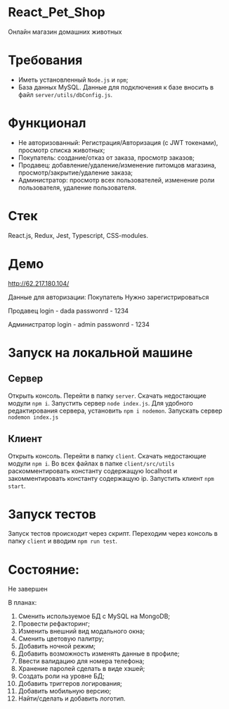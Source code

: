 # React_Pet_Shop

Онлайн магазин домашних животных

# Требования
 - Иметь установленный ```Node.js``` и ```npm```;
 - База данных MySQL. Данные для подключения к базе вносить в файл ```server/utils/dbConfig.js```.

# Функционал
 - Не авторизованный: Регистрация/Авторизация (с JWT токенами), просмотр списка животных;
 - Покупатель: создание/отказ от заказа, просмотр заказов;
 - Продавец: добавление/удаление/изменение питомцов магазина, просмотр/закрытие/удаление заказа;
 - Администратор: просмотр всех пользователей, изменение роли пользователя, удаление пользователя.

# Стек
 React.js, Redux, Jest, Typescript, CSS-modules.

# Демо 

http://62.217.180.104/

Данные для авторизации:
Покупатель
  Нужно зарегистрироваться

Продавец
  login - dada
  passwonrd - 1234

Администратор
  login - admin
  passwonrd - 1234

# Запуск на локальной машине

## Сервер

Открыть консоль. Перейти в папку ```server```. Скачать недостающие модули ```npm i```. Запустить сервер ```node index.js```. Для удобного редактирования
сервера, установить ```npm i nodemon```. Запускать сервер ```nodemon index.js```

## Клиент 
Открыть консоль. Перейти в папку ```client```. Скачать недостающие модули ```npm i```. Во всех файлах в папке ```client/src/utils``` раскомментировать константу содержащую localhost и закомментировать константу содержащую ip. Запустить клиент ```npm start```. 

# Запуск тестов

Запуск тестов происходит через скрипт. Переходим через консоль в папку ```client``` и вводим ```npm run test```.

# Состояние:

Не завершен

В планах:
1) Сменить используемое БД с MySQL на MongoDB;
2) Провести рефакторинг;
3) Изменить внешний вид модального окна;
4) Сменить цветовую палитру;
5) Добавить ночной режим;
6) Добавить возможность изменять данные в профиле;
7) Ввести валидацию для номера телефона;
8) Хранение паролей сделать в виде хэшей;
9) Создать роли на уровне БД;
10) Добавить триггеров логирования;
11) Добавить мобильную версию;
12) Найти/сделать и добавить логотип.


